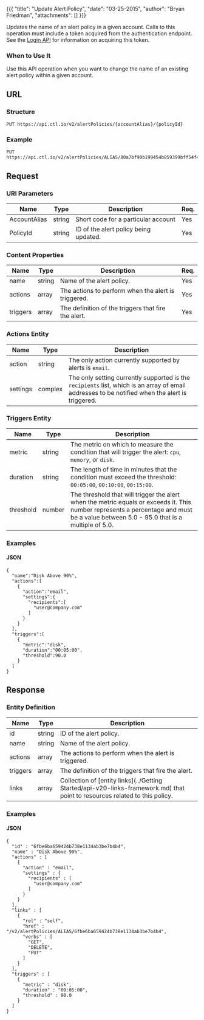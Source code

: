 {{{
  "title": "Update Alert Policy",
  "date": "03-25-2015",
  "author": "Bryan Friedman",
  "attachments": []
}}}

Updates the name of an alert policy in a given account. Calls to this operation must include a token acquired from the authentication endpoint. See the [Login API](../Authentication/login.md) for information on acquiring this token.

### When to Use It

Use this API operation when you want to change the name of an existing alert policy within a given account.

## URL

### Structure

    PUT https://api.ctl.io/v2/alertPolicies/{accountAlias}/{policyId}

### Example

    PUT https://api.ctl.io/v2/alertPolicies/ALIAS/80a7bf90b199454b859399bff54f4173

## Request

### URI Parameters

| Name | Type | Description | Req. |
| --- | --- | --- | --- |
| AccountAlias | string | Short code for a particular account | Yes |
| PolicyId | string | ID of the alert policy being updated. | Yes |

### Content Properties

| Name | Type | Description  | Req. |
| --- | --- | --- | --- |
| name | string | Name of the alert policy. | Yes |
| actions | array | The actions to perform when the alert is triggered. | Yes |
| triggers | array | The definition of the triggers that fire the alert. | Yes |

### Actions Entity

| Name | Type | Description |
| --- | --- | --- |
| action | string | The only action currently supported by alerts is `email`. |
| settings | complex | The only setting currently supported is the `recipients` list, which is an array of email addresses to be notified when the alert is triggered. |

### Triggers Entity

| Name | Type | Description |
| --- | --- | --- |
| metric | string | The metric on which to measure the condition that will trigger the alert: `cpu`, `memory`, or `disk`. |
| duration | string | The length of time in minutes that the condition must exceed the threshold: `00:05:00`, `00:10:00`, `00:15:00`. |
| threshold | number | The threshold that will trigger the alert when the metric equals or exceeds it. This number represents a percentage and must be a value between 5.0 - 95.0 that is a multiple of 5.0. |

### Examples

#### JSON

    {
      "name":"Disk Above 90%",
      "actions":[
        {
          "action":"email",
          "settings":{
            "recipients":[
              "user@company.com"
            ]
          }
        }
      ],
      "triggers":[
        {
          "metric":"disk",
          "duration":"00:05:00",
          "threshold":90.0
        }
      ]
    }

## Response

### Entity Definition

| Name | Type | Description |
| --- | --- | --- |
| id | string | ID of the alert policy. |
| name | string | Name of the alert policy. |
| actions | array | The actions to perform when the alert is triggered. |
| triggers | array | The definition of the triggers that fire the alert. |
| links | array | Collection of [entity links](../Getting Started/api-v20-links-framework.md) that point to resources related to this policy. |

### Examples

#### JSON

    {
      "id" : "6fbe6ba659424b738e1134ab3be7b4b4",
      "name" : "Disk Above 90%",
      "actions" : [
        {
          "action" : "email",
          "settings" : {
            "recipients" : [
              "user@company.com"
            ]
          }
        }
      ],
      "links" : [
        {
          "rel" : "self",
          "href" : "/v2/alertPolicies/ALIAS/6fbe6ba659424b738e1134ab3be7b4b4",
          "verbs" : [
            "GET",
            "DELETE",
            "PUT"
          ]
        }
      ],
      "triggers" : [
        {
          "metric" : "disk",
          "duration" : "00:05:00",
          "threshold" : 90.0
        }
      ]
    }

